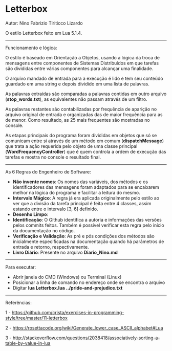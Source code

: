 # Letterbox

Autor: Nino Fabrizio Tiriticco Lizardo

O estilo Letterbox feito em Lua 5.1.4.

------------------------------

Funcionamento e lógica:

O estilo é baseado em Orientação a Objetos, usando a lógica da troca de mensagens entre componentes de Sistemas Distribuídos em que tarefas são divididas entre várias componentes para alcançar uma finalidade.

O arquivo mandado de entrada para a execução é lido e tem seu conteúdo guardado em uma string e depois dividido em uma lista de palavras.

As palavras extraídas são comparadas a palavras contidas em outro arquivo (**stop_words.txt**), as equivalentes não passam através de um filtro.

As palavras restantes são contabilizadas por frequência de aparição no arquivo original de entrada e organizadas das de maior frequência para as de menor. Como resultado, as 25 mais frequentes são mostradas no console.

As etapas principais do programa foram divididas em objetos que só se comunicam entre si através de um método em comum (**dispatchMessage**) que trata a ação requerida pelo objeto de uma classe principal (**WordFrequencyController**) que é quem controla a ordem de execução das tarefas e mostra no console o resultado final.

------------------------------

As 6 Regras do Engenheiro de Software:

- **Não invente nomes**: Os nomes das variáveis, dos métodos e os identificadores das mensagens foram adaptados para se encaixarem melhor na lógica do programa e facilitar a leitura do mesmo.
- **Intervalo Mágico**: A regra já era aplicada originalmente pelo estilo ao ver que a divisão da tarefa principal é feita entre 4 classes, assim estando entre o intervalo [3, 6] definido.
- **Desenho Limpo**:
- **Identificação**: O Github identifica a autoria e informações das versões pelos commits feitos. Também é possível verificar esta regra pelo início da documentação no código.
- **Verificação e Validação**: As pré e pós condições dos métodos são inicialmente especificadas na documentação quando há parâmetros de entrada e retorno, respectivamente.
- **Livro Diário**: Presente no arquivo **Diario_Nino.md**

------------------------------

Para executar:

- Abrir janela do CMD (Windows) ou Terminal (Linux)
- Posicionar a linha de comando no endereço onde se encontra o arquivo
- Digitar **lua Letterbox.lua ../pride-and-prejudice.txt**

------------------------------

Referências:

1 - https://github.com/crista/exercises-in-programming-style/tree/master/11-letterbox

2 - https://rosettacode.org/wiki/Generate_lower_case_ASCII_alphabet#Lua

3 - http://stackoverflow.com/questions/2038418/associatively-sorting-a-table-by-value-in-lua